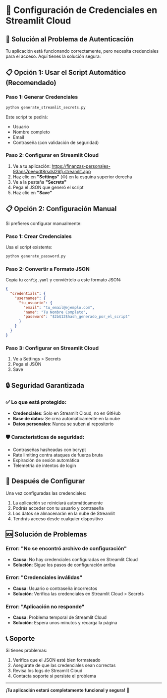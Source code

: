 # 🔐 Configuración de Credenciales en Streamlit Cloud

## 🎯 Solución al Problema de Autenticación

Tu aplicación está funcionando correctamente, pero necesita credenciales para el acceso. Aquí tienes la solución segura:

## 📋 Opción 1: Usar el Script Automático (Recomendado)

### Paso 1: Generar Credenciales
```bash
python generate_streamlit_secrets.py
```

Este script te pedirá:
- Usuario
- Nombre completo
- Email
- Contraseña (con validación de seguridad)

### Paso 2: Configurar en Streamlit Cloud
1. Ve a tu aplicación: https://finanzas-personales-93ans7peeudt8rsdsl26fj.streamlit.app
2. Haz clic en **"Settings"** (⚙️) en la esquina superior derecha
3. Ve a la pestaña **"Secrets"**
4. Pega el JSON que generó el script
5. Haz clic en **"Save"**

## 📋 Opción 2: Configuración Manual

Si prefieres configurar manualmente:

### Paso 1: Crear Credenciales
Usa el script existente:
```bash
python generate_password.py
```

### Paso 2: Convertir a Formato JSON
Copia tu `config.yaml` y conviértelo a este formato JSON:

```json
{
  "credentials": {
    "usernames": {
      "tu_usuario": {
        "email": "tu_email@ejemplo.com",
        "name": "Tu Nombre Completo",
        "password": "$2b$12$hash_generado_por_el_script"
      }
    }
  }
}
```

### Paso 3: Configurar en Streamlit Cloud
1. Ve a Settings > Secrets
2. Pega el JSON
3. Save

## 🔒 Seguridad Garantizada

### ✅ Lo que está protegido:
- **Credenciales**: Solo en Streamlit Cloud, no en GitHub
- **Base de datos**: Se crea automáticamente en la nube
- **Datos personales**: Nunca se suben al repositorio

### 🛡️ Características de seguridad:
- Contraseñas hasheadas con bcrypt
- Rate limiting contra ataques de fuerza bruta
- Expiración de sesión automática
- Telemetría de intentos de login

## 🚀 Después de Configurar

Una vez configuradas las credenciales:
1. La aplicación se reiniciará automáticamente
2. Podrás acceder con tu usuario y contraseña
3. Los datos se almacenarán en la nube de Streamlit
4. Tendrás acceso desde cualquier dispositivo

## 🆘 Solución de Problemas

### Error: "No se encontró archivo de configuración"
- **Causa**: No hay credenciales configuradas en Streamlit Cloud
- **Solución**: Sigue los pasos de configuración arriba

### Error: "Credenciales inválidas"
- **Causa**: Usuario o contraseña incorrectos
- **Solución**: Verifica las credenciales en Streamlit Cloud > Secrets

### Error: "Aplicación no responde"
- **Causa**: Problema temporal de Streamlit Cloud
- **Solución**: Espera unos minutos y recarga la página

## 📞 Soporte

Si tienes problemas:
1. Verifica que el JSON esté bien formateado
2. Asegúrate de que las credenciales sean correctas
3. Revisa los logs de Streamlit Cloud
4. Contacta soporte si persiste el problema

---

**¡Tu aplicación estará completamente funcional y segura!** 🔐
